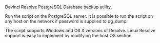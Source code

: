 Davinci Resolve PostgreSQL Database backup utility.

Run the script on the PostgreSQL server. It is possible to run the script on any host on the network if password is supplied to pg_dump.

The script supports Windows and OS X versions of Resolve. Linux Resolve support is easy to implement by modifying the host OS section.


